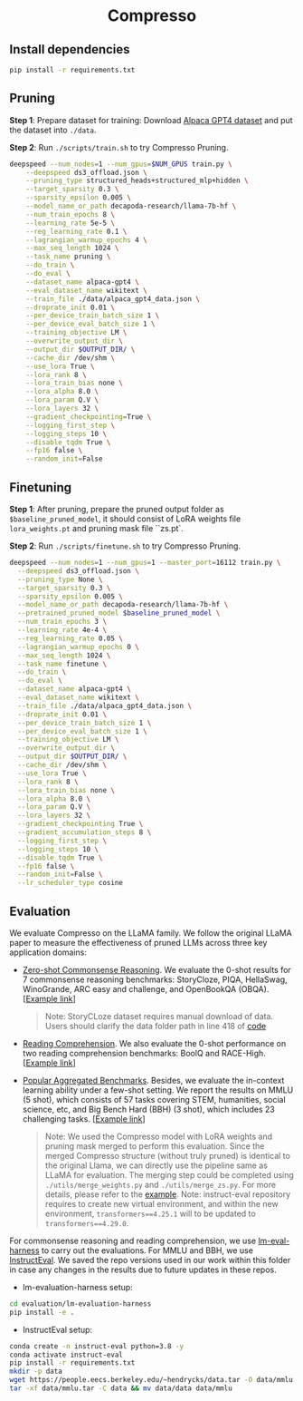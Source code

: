<h1 align="center"> 
<p> Compresso </p>
</h1>

## Install dependencies
```bash
pip install -r requirements.txt
```

## Pruning

**Step 1**: Prepare dataset for training: Download [Alpaca GPT4 dataset](https://github.com/Instruction-Tuning-with-GPT-4/GPT-4-LLM/blob/main/data/alpaca_gpt4_data.json) and put the dataset into ``./data``.

**Step 2**: Run ``./scripts/train.sh`` to try Compresso Pruning.

```bash
deepspeed --num_nodes=1 --num_gpus=$NUM_GPUS train.py \
    --deepspeed ds3_offload.json \
    --pruning_type structured_heads+structured_mlp+hidden \
    --target_sparsity 0.3 \
    --sparsity_epsilon 0.005 \
    --model_name_or_path decapoda-research/llama-7b-hf \
    --num_train_epochs 8 \
    --learning_rate 5e-5 \
    --reg_learning_rate 0.1 \
    --lagrangian_warmup_epochs 4 \
    --max_seq_length 1024 \
    --task_name pruning \
    --do_train \
    --do_eval \
    --dataset_name alpaca-gpt4 \
    --eval_dataset_name wikitext \
    --train_file ./data/alpaca_gpt4_data.json \
    --droprate_init 0.01 \
    --per_device_train_batch_size 1 \
    --per_device_eval_batch_size 1 \
    --training_objective LM \
    --overwrite_output_dir \
    --output_dir $OUTPUT_DIR/ \
    --cache_dir /dev/shm \
    --use_lora True \
    --lora_rank 8 \
    --lora_train_bias none \
    --lora_alpha 8.0 \
    --lora_param Q.V \
    --lora_layers 32 \
    --gradient_checkpointing=True \
    --logging_first_step \
    --logging_steps 10 \
    --disable_tqdm True \
    --fp16 false \
    --random_init=False
```

## Finetuning

**Step 1**: After pruning, prepare the pruned output folder as ``$baseline_pruned_model``, it should consist of LoRA weights file ``lora_weights.pt`` and pruning mask file ``zs.pt`.

**Step 2**: Run ``./scripts/finetune.sh`` to try Compresso Pruning.
``` bash
deepspeed --num_nodes=1 --num_gpus=1 --master_port=16112 train.py \
  --deepspeed ds3_offload.json \
  --pruning_type None \
  --target_sparsity 0.3 \
  --sparsity_epsilon 0.005 \
  --model_name_or_path decapoda-research/llama-7b-hf \
  --pretrained_pruned_model $baseline_pruned_model \
  --num_train_epochs 3 \
  --learning_rate 4e-4 \
  --reg_learning_rate 0.05 \
  --lagrangian_warmup_epochs 0 \
  --max_seq_length 1024 \
  --task_name finetune \
  --do_train \
  --do_eval \
  --dataset_name alpaca-gpt4 \
  --eval_dataset_name wikitext \
  --train_file ./data/alpaca_gpt4_data.json \
  --droprate_init 0.01 \
  --per_device_train_batch_size 1 \
  --per_device_eval_batch_size 1 \
  --training_objective LM \
  --overwrite_output_dir \
  --output_dir $OUTPUT_DIR/ \
  --cache_dir /dev/shm \
  --use_lora True \
  --lora_rank 8 \
  --lora_train_bias none \
  --lora_alpha 8.0 \
  --lora_param Q.V \
  --lora_layers 32 \
  --gradient_checkpointing True \
  --gradient_accumulation_steps 8 \
  --logging_first_step \
  --logging_steps 10 \
  --disable_tqdm True \
  --fp16 false \
  --random_init=False \
  --lr_scheduler_type cosine
```

## Evaluation

We evaluate Compresso on the LLaMA family. We follow the original LLaMA paper to measure the effectiveness of pruned LLMs across three key application domains:

- [Zero-shot Commonsense Reasoning](./lm-evaluation-harness/). We evaluate the 0-shot results for 7 commonsense reasoning benchmarks: StoryCloze, PIQA, HellaSwag, WinoGrande, ARC easy and challenge, and OpenBookQA (OBQA). [[Example link](../scripts/eval_commonsense.sh)]
    > Note: StoryCLoze dataset requires manual download of data. Users should clarify the data folder path in line 418 of [code](./lm-evaluation-harness/lm_eval/tasks/__init__.py)

- [Reading Comprehension](./lm-evaluation-harness/). We also evaluate the 0-shot performance on two reading comprehension benchmarks: BoolQ and RACE-High. [[Example link](../scripts/eval_reading.sh)]

- [Popular Aggregated Benchmarks](./instruct-eval/). Besides, we evaluate the in-context learning ability under a few-shot setting. We report the results on MMLU (5 shot), which consists of 57 tasks covering STEM, humanities, social science, etc, and Big Bench Hard (BBH) (3 shot), which includes 23 challenging tasks. [[Example link](../scripts/eval_benchmarks.sh)]
    > Note: We used the Compresso model with LoRA weights and pruning mask merged to perform this evaluation. Since the merged Compresso structure (without truly pruned) is identical to the original Llama, we can directly use the pipeline same as LLaMA for evaluation. The merging step could be completed using ``./utils/merge_weights.py`` and ``./utils/merge_zs.py``. For more details, please refer to the [example](../scripts/eval_reading.sh).
    > Note: instruct-eval repository requires to create new virtual environment, and within the new environment, ``transformers==4.25.1`` will to be updated to ``transformers==4.29.0``.

For commonsense reasoning and reading comprehension, we use [lm-eval-harness](https://github.com/EleutherAI/lm-evaluation-harness/tree/master)
to carry out the evaluations. For MMLU and BBH, we use [InstructEval](https://github.com/declare-lab/instruct-eval/tree/main). We saved the repo versions used in our work within this folder in case any changes in the results due to future updates in these repos.

- lm-evaluation-harness setup:

``` bash
cd evaluation/lm-evaluation-harness
pip install -e .
```

- InstructEval setup:

``` bash
conda create -n instruct-eval python=3.8 -y
conda activate instruct-eval
pip install -r requirements.txt
mkdir -p data
wget https://people.eecs.berkeley.edu/~hendrycks/data.tar -O data/mmlu.tar
tar -xf data/mmlu.tar -C data && mv data/data data/mmlu
```
